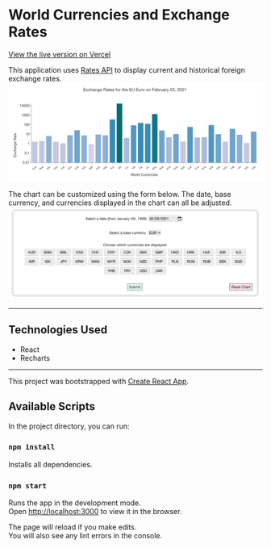 # World Currencies and Exchange Rates

[View the live version on Vercel](https://currency-exchange-rates.vercel.app/)

This application uses [Rates API](https://ratesapi.io/documentation/) to display current and historical foreign exchange rates.
![Chart Display Feb 3, 2021](img/defaultChartDisplay.png)

The chart can be customized using the form below. The date, base currency, and currencies displayed in the chart can all be adjusted. 
![Chart Customization Form](img/customizeChartForm.png)

---

## Technologies Used
- React
- Recharts

---

This project was bootstrapped with [Create React App](https://github.com/facebook/create-react-app).

## Available Scripts

In the project directory, you can run:

### `npm install`
Installs all dependencies.

### `npm start`

Runs the app in the development mode.\
Open [http://localhost:3000](http://localhost:3000) to view it in the browser.

The page will reload if you make edits.\
You will also see any lint errors in the console.
